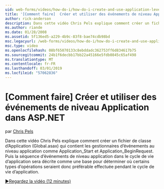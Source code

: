 ```yaml
---
uid: web-forms/videos/how-do-i/how-do-i-create-and-use-application-level-events-in-aspnet
title: '[Comment faire]  Créer et utiliser des événements de niveau Application dans ASP.NET | Microsoft Docs'
author: rick-anderson
description: Dans cette vidéo Chris Pels explique comment créer un fichier de classe d’Application (Global.asax) qui contient les gestionnaires d’événements de niveau application tels que Application_S...
ms.author: riande
ms.date: 01/28/2008
ms.assetid: 5f136ed5-a229-4b9c-83f8-bae74cdb98bd
msc.legacyurl: /web-forms/videos/how-do-i/how-do-i-create-and-use-application-level-events-in-aspnet
msc.type: video
ms.openlocfilehash: 08bf65070133c8ebddadc362753ff6d834617b75
ms.sourcegitcommit: 24b1f6decbb17bb22a45166e5fdb0845c65af498
ms.translationtype: MT
ms.contentlocale: fr-FR
ms.lasthandoff: 03/01/2019
ms.locfileid: "57062836"
---
```

<a name="how-do-i--create-and-use-application-level-events-in-aspnet"></a>[Comment faire]  Créer et utiliser des événements de niveau Application dans ASP.NET
====================
par [Chris Pels](https://twitter.com/chrispels)

Dans cette vidéo Chris Pels explique comment créer un fichier de classe d’Application (Global.asax) qui contient les gestionnaires d’événements au niveau application comme Application\_Start et Application\_BeginRequest. Puis la séquence d’événements de niveau application dans le cycle de vie d’application sera décrite comme une base pour déterminer où certains types d’opérations seraient donc préférable effectuée pendant le cycle de vie d’application.

[&#9654;Regardez la vidéo (12 minutes)](https://channel9.msdn.com/Blogs/ASP-NET-Site-Videos/how-do-i-create-and-use-application-level-events-in-aspnet)
